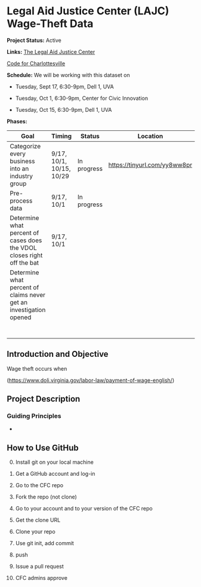 # Legal Aid Justice Center (LAJC) Wage-Theft Data

**Project Status:** Active

**Links:**
[The Legal Aid Justice Center](justice4all.org)

[Code for Charlottesville](codeforcharlottesville.org)

**Schedule:** We will be working with this dataset on

* Tuesday, Sept 17, 6:30-9pm, Dell 1, UVA

* Tuesday, Oct 1, 6:30-9pm, Center for Civic Innovation 

* Tuesday, Oct 15, 6:30-9pm, Dell 1, UVA

**Phases:**

| Goal                                                                    | Timing                   | Status      | Location                     |
|-------------------------------------------------------------------------|--------------------------|-------------|------------------------------|
| Categorize every business into an industry group                        | 9/17, 10/1, 10/15, 10/29 | In progress | https://tinyurl.com/yy8ww8pr |
| Pre-process data                                                        | 9/17, 10/1               | In progress |                              |
| Determine what percent of cases does the VDOL closes right off the bat  | 9/17, 10/1               |             |                              |
| Determine what percent of claims never get an investigation opened      |                          |             |                              |
|                                                                         |                          |             |                              |
|                                                                         |                          |             |                              |
|                                                                         |                          |             |                              |
|                                                                         |                          |             |                              |
|                                                                         |                          |             |                              |
|                                                                         |                          |             |                              |
|                                                                         |                          |             |                              |

## Introduction and Objective
Wage theft occurs when

(https://www.doli.virginia.gov/labor-law/payment-of-wage-english/)

## Project Description

### Guiding Principles

* 

## How to Use GitHub

0. Install git on your local machine

1. Get a GitHub account and log-in

2. Go to the CFC repo

3. Fork the repo (not clone)

4. Go to your account and to your version of the CFC repo

5. Get the clone URL

6. Clone your repo

7. Use git init, add commit

8. push

9. Issue a pull request

10. CFC admins approve

